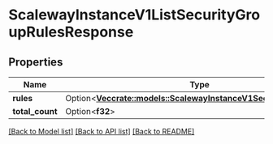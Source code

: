 # ScalewayInstanceV1ListSecurityGroupRulesResponse

## Properties

Name | Type | Description | Notes
------------ | ------------- | ------------- | -------------
**rules** | Option<[**Vec<crate::models::ScalewayInstanceV1SecurityGroupRule>**](scaleway.instance.v1.SecurityGroupRule.md)> |  | [optional]
**total_count** | Option<**f32**> |  | [optional]

[[Back to Model list]](../README.md#documentation-for-models) [[Back to API list]](../README.md#documentation-for-api-endpoints) [[Back to README]](../README.md)


